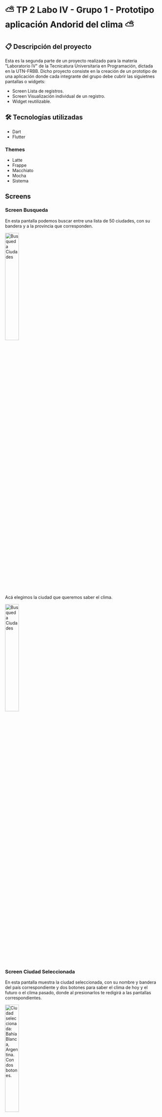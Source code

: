 # ⛅ TP 2 Labo IV - Grupo 1 - Prototipo aplicación Andorid del clima ⛅

## 📋 Descripción del proyecto

Esta es la segunda parte de un proyecto realizado para la materia "Laboratorio IV" de la Tecnicatura Universitaria en Programación, dictada en la UTN-FRBB. Dicho proyecto consiste en la creación de un prototipo de una aplicación donde cada integrante del grupo debe cubrir las siguietnes pantallas o widgets:

- Screen Lista de registros.
- Screen Visualización individual de un registro.
- Widget reutilizable.

## 🛠 Tecnologías utilizadas

- Dart
- Flutter

### Themes

- Latte
- Frappe
- Macchiato
- Mocha
- Sistema

## Screens

### Screen Busqueda

En esta pantalla podemos buscar entre una lista de 50 ciudades, con su bandera y a la provincia que corresponden.

<img src="img_docs/Screen%20busqueda.jpeg" width=30% height=30% alt="Busqueda Ciudades">

Acá elegimos la ciudad que queremos saber el clima.

<img src="img_docs/Lista%20de%20ciudades.jpeg" width=30% height=30% alt="Busqueda Ciudades">

### Screen Ciudad Seleccionada

En esta pantalla muestra la ciudad seleccionada, con su nombre y bandera del país correspondiente y dos botones para saber el clima de hoy y el futuro o el clima pasado, donde al presionarlos te redigirá a las pantallas correspondientes.

<img src="img_docs/Screen%20ciudad%20seleccionada.jpeg" width=30% height=30% alt="Ciudad seleccionada: Bahía Blanca, Argentina. Con dos botones.">

### Screen Pronóstico

En esta pantalla, una vez seleccionada la ciudad, muestra el nombre de la ciudad con su país, la temperatura actual, una descripción del tiempo, la temperatura máxima y mínima, el porcentaje de probabilidad de lluvia. Seguido muestra un gráfico de la temperatura por hora del día actual y otra gráfico donde muestra la temperatura máxima y mínima de los próximos 15 días.

<img src="img_docs/Screen%20pronostico.png" width=30% height=30% alt="Pantalla de pronóstico">

Al presionar en cada horario se puede acceder a más información sobre el prónostico en esa hora. Además, en la parte inferior de la pantalla se encuentran botones para navegar entre los horarios.

<img src="img_docs/Mas%20informacion%20en%20horario.jpeg" width=30% height=30% alt="Pantalla hora, con más información.">

Al presionar en cada fecha del gráfico de los próximos días, se puede acceder a otra pantalla que contiene más información del pronóstico de ese día. Además, en la parte inferior de la pantalla se encuentran botones para navegar entre las fechas.

<img src="img_docs/Mas%20informacion%20en%20fecha.jpeg" width=30% height=30% alt="Pantalla fecha, con más información.">

### Screen Historial del Clima

En esta pantalla, una vez seleccionada la ciudad, muestra el historial del clima de los días pasados con información simplificada.

<img src="img_docs/Screen%20historial%20del%20clima.jpeg" width=30% height=30% alt="Pantalla historial del clima.">

Al presionar en una de las fechas pasadas, se muestra información más detallada del clima de esa fecha. Contiene el nombre de la ciudad y su país, la temperatura promedio de ese día, una breve descripción del clima, la temperatura máxima y mínima, el viento, las precipitaciones en mm y un gráfico por hora de la temperatura promedio.

<img src="img_docs/Clima%20de%20una%20fecha%20pasada.jpeg" width=30% height=30% alt="Pantalla del clima de una fecha pasada.">

Al igual que en la pantalla del prónostico actual, se puede acceder a más información en cada hora al presionarla.

### Screen Configuración

En esta pantalla se puede cambiar la configuración de la aplicación.
En primer lugar, tenemos la opción para cambiar el tema, es decir, como se visualiza la aplicación en ciertos colores. Lista de opciones:

- latte: Este tema permite visualizar la aplicación en un tema claro.
- frappe: Este tema permite visualizar la aplicación en un tema oscuro.
- macchiato: Este tema permite visualizar la aplicación en un tema oscuro, siendo un poco más oscuro al tema frappe.
- mocha: Este tema permite visualizar la aplicación en un tema oscuro, siendo un poco más oscuro al tema macchiato.
- sistema: Este tema permite elegir de manera personalizada el Tema Claro y el Tema Oscuro, que cambiará de acuerdo al tema del sistema. La lista de opciones contiene las opciones descritas anteriormente.
  
En segundo lugar, tenemos la opción de cambiar la ciudad que queremos saber el clima. Al presionar redirige a la pantalla de busqueda.
  
En último lugar, tenemos la opción de elegir de manera personalizada la zona horaria que queremos utilizar, siendo las opciones:

- La zona horaria de la ciudad elegida.
- La zona horaria del sistema.
- El Huso horario (en números).

<img src="img_docs/Screen%20configuración.jpeg" width=30% height=30% alt="Pantalla configuración del usuario.">

## 👥 Autores

- Abraham Mateo
- Dambrosio Valentina
- Fell Sebastián
